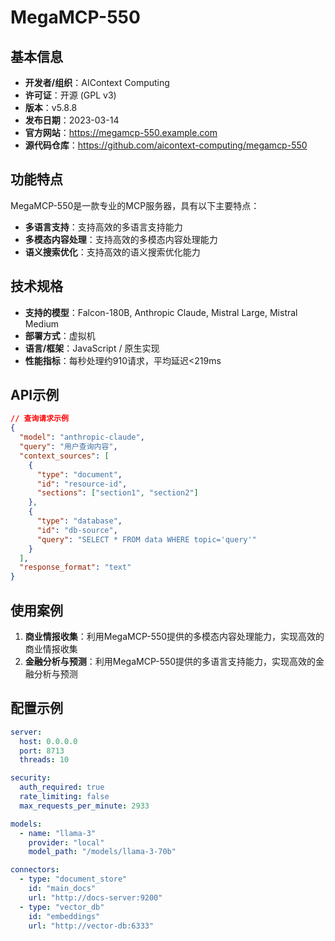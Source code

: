 # MegaMCP-550

## 基本信息

- **开发者/组织**：AIContext Computing
- **许可证**：开源 (GPL v3)
- **版本**：v5.8.8
- **发布日期**：2023-03-14
- **官方网站**：https://megamcp-550.example.com
- **源代码仓库**：https://github.com/aicontext-computing/megamcp-550

## 功能特点

MegaMCP-550是一款专业的MCP服务器，具有以下主要特点：

- **多语言支持**：支持高效的多语言支持能力
- **多模态内容处理**：支持高效的多模态内容处理能力
- **语义搜索优化**：支持高效的语义搜索优化能力


## 技术规格

- **支持的模型**：Falcon-180B, Anthropic Claude, Mistral Large, Mistral Medium
- **部署方式**：虚拟机
- **语言/框架**：JavaScript / 原生实现
- **性能指标**：每秒处理约910请求，平均延迟<219ms

## API示例

```json
// 查询请求示例
{
  "model": "anthropic-claude",
  "query": "用户查询内容",
  "context_sources": [
    {
      "type": "document",
      "id": "resource-id",
      "sections": ["section1", "section2"]
    },
    {
      "type": "database",
      "id": "db-source",
      "query": "SELECT * FROM data WHERE topic='query'"
    }
  ],
  "response_format": "text"
}
```

## 使用案例

1. **商业情报收集**：利用MegaMCP-550提供的多模态内容处理能力，实现高效的商业情报收集
2. **金融分析与预测**：利用MegaMCP-550提供的多语言支持能力，实现高效的金融分析与预测


## 配置示例

```yaml
server:
  host: 0.0.0.0
  port: 8713
  threads: 10

security:
  auth_required: true
  rate_limiting: false
  max_requests_per_minute: 2933

models:
  - name: "llama-3"
    provider: "local"
    model_path: "/models/llama-3-70b"

connectors:
  - type: "document_store"
    id: "main_docs"
    url: "http://docs-server:9200"
  - type: "vector_db"
    id: "embeddings"
    url: "http://vector-db:6333"
```